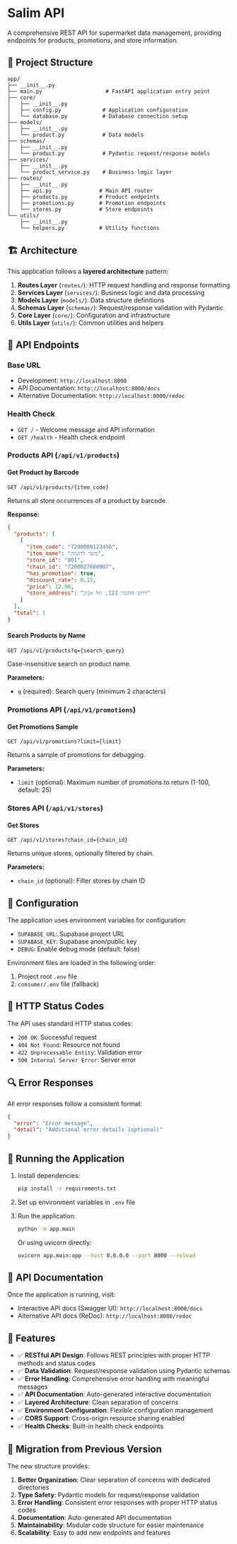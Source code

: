 # Salim API

A comprehensive REST API for supermarket data management, providing endpoints for products, promotions, and store information.

## 📁 Project Structure

```
app/
├── __init__.py
├── main.py                    # FastAPI application entry point
├── core/
│   ├── __init__.py
│   ├── config.py             # Application configuration
│   └── database.py           # Database connection setup
├── models/
│   ├── __init__.py
│   └── product.py            # Data models
├── schemas/
│   ├── __init__.py
│   └── product.py            # Pydantic request/response models
├── services/
│   ├── __init__.py
│   └── product_service.py    # Business logic layer
├── routes/
│   ├── __init__.py
│   ├── api.py               # Main API router
│   ├── products.py          # Product endpoints
│   ├── promotions.py        # Promotion endpoints
│   └── stores.py            # Store endpoints
└── utils/
    ├── __init__.py
    └── helpers.py           # Utility functions
```

## 🏗️ Architecture

This application follows a **layered architecture** pattern:

1. **Routes Layer** (`routes/`): HTTP request handling and response formatting
2. **Services Layer** (`services/`): Business logic and data processing
3. **Models Layer** (`models/`): Data structure definitions
4. **Schemas Layer** (`schemas/`): Request/response validation with Pydantic
5. **Core Layer** (`core/`): Configuration and infrastructure
6. **Utils Layer** (`utils/`): Common utilities and helpers

## 🚀 API Endpoints

### Base URL
- Development: `http://localhost:8000`
- API Documentation: `http://localhost:8000/docs`
- Alternative Documentation: `http://localhost:8000/redoc`

### Health Check
- `GET /` - Welcome message and API information
- `GET /health` - Health check endpoint

### Products API (`/api/v1/products`)

#### Get Product by Barcode
```
GET /api/v1/products/{item_code}
```
Returns all store occurrences of a product by barcode.

**Response:**
```json
{
  "products": [
    {
      "item_code": "7290000123456",
      "item_name": "מוצר לדוגמה",
      "store_id": "001",
      "chain_id": "7290027600007",
      "has_promotion": true,
      "discount_rate": 0.15,
      "price": 12.90,
      "store_address": "רחוב הדגמה 123, תל אביב"
    }
  ],
  "total": 1
}
```

#### Search Products by Name
```
GET /api/v1/products?q={search_query}
```
Case-insensitive search on product name.

**Parameters:**
- `q` (required): Search query (minimum 2 characters)

### Promotions API (`/api/v1/promotions`)

#### Get Promotions Sample
```
GET /api/v1/promotions?limit={limit}
```
Returns a sample of promotions for debugging.

**Parameters:**
- `limit` (optional): Maximum number of promotions to return (1-100, default: 25)

### Stores API (`/api/v1/stores`)

#### Get Stores
```
GET /api/v1/stores?chain_id={chain_id}
```
Returns unique stores, optionally filtered by chain.

**Parameters:**
- `chain_id` (optional): Filter stores by chain ID

## 🔧 Configuration

The application uses environment variables for configuration:

- `SUPABASE_URL`: Supabase project URL
- `SUPABASE_KEY`: Supabase anon/public key
- `DEBUG`: Enable debug mode (default: false)

Environment files are loaded in the following order:
1. Project root `.env` file
2. `consumer/.env` file (fallback)

## 📝 HTTP Status Codes

The API uses standard HTTP status codes:

- `200 OK`: Successful request
- `404 Not Found`: Resource not found
- `422 Unprocessable Entity`: Validation error
- `500 Internal Server Error`: Server error

## 🔍 Error Responses

All error responses follow a consistent format:

```json
{
  "error": "Error message",
  "detail": "Additional error details (optional)"
}
```

## 🧪 Running the Application

1. Install dependencies:
   ```bash
   pip install -r requirements.txt
   ```

2. Set up environment variables in `.env` file

3. Run the application:
   ```bash
   python -m app.main
   ```
   
   Or using uvicorn directly:
   ```bash
   uvicorn app.main:app --host 0.0.0.0 --port 8000 --reload
   ```

## 📖 API Documentation

Once the application is running, visit:
- Interactive API docs (Swagger UI): `http://localhost:8000/docs`
- Alternative API docs (ReDoc): `http://localhost:8000/redoc`

## 🎯 Features

- ✅ **RESTful API Design**: Follows REST principles with proper HTTP methods and status codes
- ✅ **Data Validation**: Request/response validation using Pydantic schemas
- ✅ **Error Handling**: Comprehensive error handling with meaningful messages
- ✅ **API Documentation**: Auto-generated interactive documentation
- ✅ **Layered Architecture**: Clean separation of concerns
- ✅ **Environment Configuration**: Flexible configuration management
- ✅ **CORS Support**: Cross-origin resource sharing enabled
- ✅ **Health Checks**: Built-in health check endpoints

## 🔄 Migration from Previous Version

The new structure provides:
1. **Better Organization**: Clear separation of concerns with dedicated directories
2. **Type Safety**: Pydantic models for request/response validation
3. **Error Handling**: Consistent error responses with proper HTTP status codes
4. **Documentation**: Auto-generated API documentation
5. **Maintainability**: Modular code structure for easier maintenance
6. **Scalability**: Easy to add new endpoints and features
